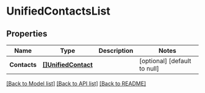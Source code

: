 # UnifiedContactsList

## Properties
Name | Type | Description | Notes
------------ | ------------- | ------------- | -------------
**Contacts** | [**[]UnifiedContact**](UnifiedContact.md) |  | [optional] [default to null]

[[Back to Model list]](../README.md#documentation-for-models) [[Back to API list]](../README.md#documentation-for-api-endpoints) [[Back to README]](../README.md)

